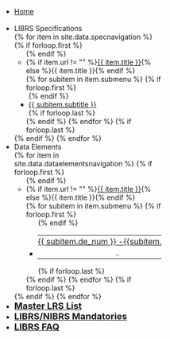 <div id="accordion" style="left:5px; width:325px; height: 100%; position: fixed; overflow-x: hidden;">
    <ul>
        <li>
            <div class="d-flex justify-content-between align-items-center px-2 border-bottom">
                <div class="mr-auto">
                    <a class="no-format font-weight-bold h5" href=".">Home</a>
                </div>
                <div>
                    <i onclick="changeActiveMenuItem(this);document.getElementById('sidebar').style.display = 'none'; document.getElementById('showmenu').style.paddingLeft = 'unset'; document.getElementById('content').style.paddingLeft = 'unset'; document.getElementById('menuiconopen').style.display = 'block';"
                        class="fa fa-times fa-2x p-2"
                        style="z-index: 10; padding-top: 11px; padding-left: 5px; padding-right: 5px"></i>
                </div>
            </div>
        </li>
        <li>
            <div>LIBRS Specifications</div>
            {% for item in site.data.specnavigation %}
            {% if forloop.first %}<ul>{% endif %}
                <li>
                    <div>
                        {% if item.url != "" %}<a
                            href="{{ item.url }}">{{ item.title }}</a>{% else %}{{ item.title }}{% endif %}</div>
                    {% for subitem in item.submenu %}
                    {% if forloop.first %}<ul style="padding-left: 5px;">{% endif %}
                        <li>
                            <a onclick="changeActiveMenuItem(this); document.getElementById('sidebar').style.display = 'none'; document.getElementById('showmenu').style.paddingLeft = 'unset'; document.getElementById('content').style.paddingLeft = 'unset'; document.getElementById('menuiconopen').style.display = 'block';"
                                href="{{ subitem.url }}">{{ subitem.subtitle }}</a>
                        </li>
                        {% if forloop.last %}</ul>{% endif %}
                    {% endfor %}
                    {% if forloop.last %}</ul>{% endif %}
            {% endfor %}
        </li>
        <li>
            <div>Data Elements</div>
            {% for item in site.data.dataelementsnavigation %}
            {% if forloop.first %}<ul>{% endif %}
                <li>
                    <div>{% if item.url != "" %}<a
                            href="{{ item.url }}">{{ item.title }}</a>{% else %}{{ item.title }}{% endif %}</div>
                    {% for subitem in item.submenu %}
                    {% if forloop.first %}<ul style="padding-right:5px;">{% endif %}
                        <li>
                            <a href="{{ subitem.url }}">
                                <table>
                                    <tr
                                        onclick="changeActiveMenuItem(this);document.getElementById('sidebar').style.display = 'none'; document.getElementById('showmenu').style.paddingLeft = 'unset'; document.getElementById('content').style.paddingLeft = 'unset'; document.getElementById('menuiconopen').style.display = 'block';">
                                        <td
                                            style="vertical-align: top; text-align: right; padding-left:0px; padding-right:0px; white-space: nowrap; min-width: 25px">
                                            {{ subitem.de_num }}</td>
                                        <td style="vertical-align: top; padding-left:0px; padding-right:0px;">
                                            &nbsp;-&nbsp;</td>
                                        <td style="vertical-align: top; padding-left:0px;">{{subitem.subtitle}}</td>
                                    </tr>
                                </table>
                            </a>
                        </li>
                        {% if forloop.last %}</ul>{% endif %}
                    {% endfor %}
                    {% if forloop.last %}</ul>{% endif %}
            {% endfor %}
        </li>
        <li><div><a href="./lrs-master-list"><span style="font-size: large; font-weight: bold;">Master LRS List</span></a></div></li>
        <li><div><a href="./mandatories"><span style="font-size: large; font-weight: bold;">LIBRS/NIBRS Mandatories</span></a></div></li>
        <li><span style="font-size: large; font-weight: bold;"><a href="./faq">LIBRS FAQ</a></span></li>
    </ul>
</div>

